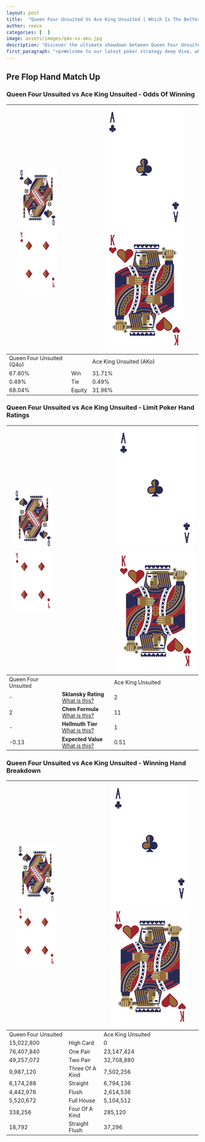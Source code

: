 ```yaml
---
layout: post
title:  "Queen Four Unsuited Vs Ace King Unsuited | Which Is The Better Hand In Poker? A Complete Guide"
author: reece
categories: [  ]
image: assets/images/q4o-vs-ako.jpg
description: "Discover the ultimate showdown between Queen Four Unsuited and Ace King Unsuited in poker! Uncover the odds, strategies, and scenarios where one hand triumphs over the other. Get ready to up your poker game with this thrilling analysis."
first_paragraph: "<p>Welcome to our latest poker strategy deep dive, where we're pitting two distinct hands against each other in a high-stakes showdown: Queen Four Unsuited vs Ace King Unsuited.</p><p>In the dynamic world of poker, every decision counts, and knowing which hand holds the upper hand is key to your success at the table.</p><p>In this article, we'll dissect these two hands, explore the scenarios where one dominates the other, and equip you with the knowledge to make strategic choices that can tip the odds in your favor.</p><p>Get ready to unravel the intriguing dynamics of these poker hands and elevate your game to new heights.</p>"
---
```




[comment]: # (sp0)

## Pre Flop Hand Match Up

<div class="table hand-ratings" markdown="1"> 



### Queen Four Unsuited vs Ace King Unsuited - Odds Of Winning


    
| ![image info](assets/images/hand1/Q.png) ![image info](assets/images/hand1/4o.png) |  | ![image info](assets/images/hand2/A.png) ![image info](assets/images/hand2/Ko.png) |
| -------- | -------- | -------- |
| Queen Four Unsuited (Q4o) |  | Ace King Unsuited (AKo) |
| 67.80% | Win | 31.71% |
| 0.49% | Tie | 0.49% |
| 68.04% | Equity | 31.96% |




[comment]: # (sp1)



### Queen Four Unsuited vs Ace King Unsuited - Limit Poker Hand Ratings


    
| ![image info](assets/images/hand1/Q.png) ![image info](assets/images/hand1/4o.png) |  | ![image info](assets/images/hand2/A.png) ![image info](assets/images/hand2/Ko.png) |
| -------- | -------- | -------- |
| Queen Four Unsuited |  | Ace King Unsuited |
| - | **Sklansky Rating** [What is this?](/sklansky-rating-explained) | 2 |
| 2 | **Chen Formula** [What is this?](/chen-formula-explained) | 11 |
| - | **Hellmuth Tier** [What is this?](/Hellmuth-tier-explained) | 1 |
| -0.13 | **Expected Value** [What is this?](/expected-value-explained) | 0.51 |




[comment]: # (sp2)



### Queen Four Unsuited vs Ace King Unsuited - Winning Hand Breakdown


    
| ![image info](assets/images/hand1/Q.png) ![image info](assets/images/hand1/4o.png) |  | ![image info](assets/images/hand2/A.png) ![image info](assets/images/hand2/Ko.png) |
| -------- | -------- | -------- |
| Queen Four Unsuited |  | Ace King Unsuited |
| 15,022,800 | High Card | 0 |
| 76,407,840 | One Pair | 23,147,424 |
| 49,257,072 | Two Pair | 32,708,880 |
| 9,987,120 | Three Of A Kind | 7,502,256 |
| 6,174,288 | Straight | 6,794,136 |
| 4,442,976 | Flush | 2,614,536 |
| 5,520,672 | Full House | 5,104,512 |
| 338,256 | Four Of A Kind | 285,120 |
| 18,792 | Straight Flush | 37,296 |




[comment]: # (sp3)



</div>

[comment]: # (sp4)



[comment]: # (sp5)

